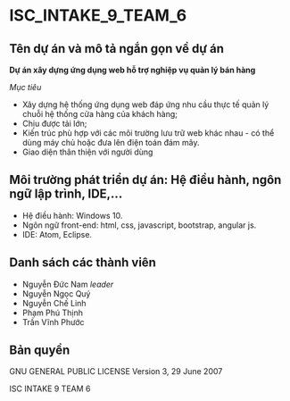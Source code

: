 ﻿# ISC_INTAKE_9_TEAM_6

## Tên dự án và mô tả ngắn gọn về dự án
**Dự án xây dựng ứng dụng web hỗ trợ nghiệp vụ quản lý bán hàng**

*Mục tiêu*
- Xây dựng hệ thống ứng dụng web đáp ứng nhu cầu thực tế quản lý chuỗi hệ thống cửa hàng của khách hàng;
- Chịu được tải lớn;
- Kiến trúc phù hợp với các môi trường lưu trữ web khác nhau - có thể dùng máy chủ hoặc đưa lên điện toán đám mây.
- Giao diện thân thiện với người dùng

## Môi trường phát triển dự án: Hệ điều hành, ngôn ngữ lập trình, IDE,...
- Hệ điều hành: Windows 10.
- Ngôn ngữ front-end: html, css, javascript, bootstrap, angular js.
- IDE: Atom, Eclipse.

## Danh sách các thành viên
- Nguyễn Đức Nam *leader*
- Nguyễn Ngọc Quý
- Nguyễn Chế Linh
- Phạm Phú Thịnh
- Trần Vĩnh Phước

## Bản quyền

GNU GENERAL PUBLIC LICENSE Version 3, 29 June 2007

ISC INTAKE 9 TEAM 6
